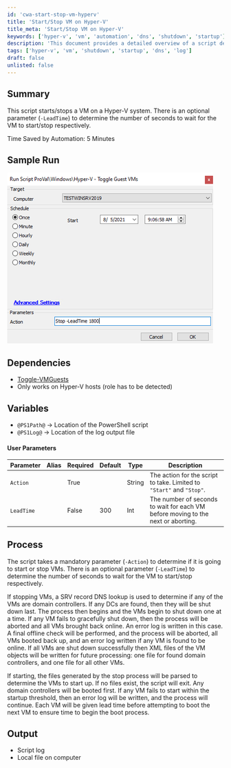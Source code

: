 ```yaml
---
id: 'cwa-start-stop-vm-hyperv'
title: 'Start/Stop VM on Hyper-V'
title_meta: 'Start/Stop VM on Hyper-V'
keywords: ['hyper-v', 'vm', 'automation', 'dns', 'shutdown', 'startup']
description: 'This document provides a detailed overview of a script designed to start and stop virtual machines on a Hyper-V system. It includes parameters for lead time, error handling, and logging, ensuring smooth operation and management of VMs.'
tags: ['hyper-v', 'vm', 'shutdown', 'startup', 'dns', 'log']
draft: false
unlisted: false
---
```

## Summary

This script starts/stops a VM on a Hyper-V system. There is an optional parameter (`-LeadTime`) to determine the number of seconds to wait for the VM to start/stop respectively.

Time Saved by Automation: 5 Minutes

## Sample Run

![Sample Run](../../../static/img/Hyper-V---Toggle-Guest-VMs/image_1.png)

## Dependencies

- [Toggle-VMGuests](https://proval.itglue.com/DOC-5078775-7410870)
- Only works on Hyper-V hosts (role has to be detected)

## Variables

- `@PS1Path@` -> Location of the PowerShell script
- `@PS1Log@` -> Location of the log output file

#### User Parameters

| Parameter  | Alias | Required | Default | Type   | Description                                                                                     |
|------------|-------|----------|---------|--------|-------------------------------------------------------------------------------------------------|
| `Action`   |       | True     |         | String | The action for the script to take. Limited to `"Start"` and `"Stop"`.                        |
| `LeadTime` |       | False    | 300     | Int    | The number of seconds to wait for each VM before moving to the next or aborting.              |

## Process

The script takes a mandatory parameter (`-Action`) to determine if it is going to start or stop VMs. There is an optional parameter (`-LeadTime`) to determine the number of seconds to wait for the VM to start/stop respectively.

If stopping VMs, a SRV record DNS lookup is used to determine if any of the VMs are domain controllers. If any DCs are found, then they will be shut down last. The process then begins and the VMs begin to shut down one at a time. If any VM fails to gracefully shut down, then the process will be aborted and all VMs brought back online. An error log is written in this case. A final offline check will be performed, and the process will be aborted, all VMs booted back up, and an error log written if any VM is found to be online. If all VMs are shut down successfully then XML files of the VM objects will be written for future processing: one file for found domain controllers, and one file for all other VMs.

If starting, the files generated by the stop process will be parsed to determine the VMs to start up. If no files exist, the script will exit. Any domain controllers will be booted first. If any VM fails to start within the startup threshold, then an error log will be written, and the process will continue. Each VM will be given lead time before attempting to boot the next VM to ensure time to begin the boot process.

## Output

- Script log
- Local file on computer




